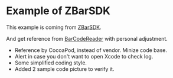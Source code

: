 Example of ZBarSDK
==================

This example is coming from [ZBarSDK](https://github.com/arciem/ZBarSDK).

And get reference from [BarCodeReader](https://github.com/Watson1978/RubyMotion-Samples/tree/master/ios/BarCodeReader) with personal adjustment.

- Reference by CocoaPod, instead of vendor. Minize code base.
- Alert in case you don't want to open Xcode to check log.
- Some simplified coding style.
- Added 2 sample code picture to verify it.
